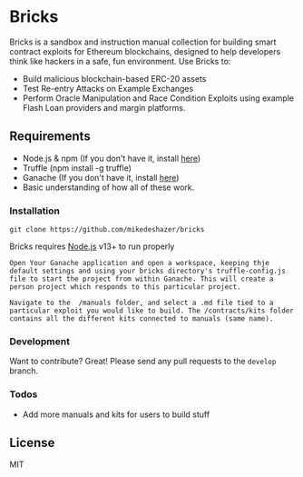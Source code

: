 # Bricks

Bricks is a sandbox and instruction manual collection for building smart contract exploits for Ethereum blockchains, designed to help developers think like hackers in a safe, fun environment.
Use Bricks to:
  - Build malicious blockchain-based ERC-20 assets
  - Test Re-entry Attacks on Example Exchanges
  - Perform Oracle Manipulation and Race Condition Exploits using example Flash Loan providers and margin platforms.

## Requirements
 - Node.js & npm (If you don't have it, install [here](https://nodejs.org/en/))
 - Truffle (npm install -g truffle)
 - Ganache (If you don't have it, install [here](https://www.trufflesuite.com/ganache))
 - Basic understanding of how all of these work.

### Installation

```git clone https://github.com/mikedeshazer/bricks```

Bricks requires [Node.js](https://nodejs.org/) v13+ to run properly

    Open Your Ganache application and open a workspace, keeping thje default settings and using your bricks directory's truffle-config.js file to start the project from within Ganache. This will create a person project which responds to this particular project.

    Navigate to the  /manuals folder, and select a .md file tied to a particular exploit you would like to build. The /contracts/kits folder contains all the different kits connected to manuals (same name).


### Development

Want to contribute? Great! Please send any pull requests to the `develop` branch.



### Todos

 - Add more manuals and kits for users to build stuff

License
----

MIT
